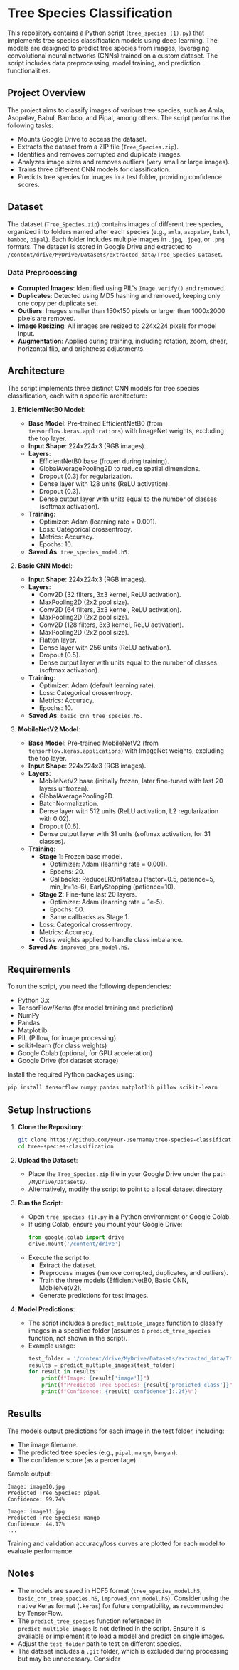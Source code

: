# Tree Species Classification

This repository contains a Python script (`tree_species (1).py`) that implements tree species classification models using deep learning. The models are designed to predict tree species from images, leveraging convolutional neural networks (CNNs) trained on a custom dataset. The script includes data preprocessing, model training, and prediction functionalities.

## Project Overview

The project aims to classify images of various tree species, such as Amla, Asopalav, Babul, Bamboo, and Pipal, among others. The script performs the following tasks:
- Mounts Google Drive to access the dataset.
- Extracts the dataset from a ZIP file (`Tree_Species.zip`).
- Identifies and removes corrupted and duplicate images.
- Analyzes image sizes and removes outliers (very small or large images).
- Trains three different CNN models for classification.
- Predicts tree species for images in a test folder, providing confidence scores.

## Dataset

The dataset (`Tree_Species.zip`) contains images of different tree species, organized into folders named after each species (e.g., `amla`, `asopalav`, `babul`, `bamboo`, `pipal`). Each folder includes multiple images in `.jpg`, `.jpeg`, or `.png` formats. The dataset is stored in Google Drive and extracted to `/content/drive/MyDrive/Datasets/extracted_data/Tree_Species_Dataset`.

### Data Preprocessing
- **Corrupted Images**: Identified using PIL's `Image.verify()` and removed.
- **Duplicates**: Detected using MD5 hashing and removed, keeping only one copy per duplicate set.
- **Outliers**: Images smaller than 150x150 pixels or larger than 1000x2000 pixels are removed.
- **Image Resizing**: All images are resized to 224x224 pixels for model input.
- **Augmentation**: Applied during training, including rotation, zoom, shear, horizontal flip, and brightness adjustments.

## Architecture

The script implements three distinct CNN models for tree species classification, each with a specific architecture:

1. **EfficientNetB0 Model**:
   - **Base Model**: Pre-trained EfficientNetB0 (from `tensorflow.keras.applications`) with ImageNet weights, excluding the top layer.
   - **Input Shape**: 224x224x3 (RGB images).
   - **Layers**:
     - EfficientNetB0 base (frozen during training).
     - GlobalAveragePooling2D to reduce spatial dimensions.
     - Dropout (0.3) for regularization.
     - Dense layer with 128 units (ReLU activation).
     - Dropout (0.3).
     - Dense output layer with units equal to the number of classes (softmax activation).
   - **Training**:
     - Optimizer: Adam (learning rate = 0.001).
     - Loss: Categorical crossentropy.
     - Metrics: Accuracy.
     - Epochs: 10.
   - **Saved As**: `tree_species_model.h5`.

2. **Basic CNN Model**:
   - **Input Shape**: 224x224x3 (RGB images).
   - **Layers**:
     - Conv2D (32 filters, 3x3 kernel, ReLU activation).
     - MaxPooling2D (2x2 pool size).
     - Conv2D (64 filters, 3x3 kernel, ReLU activation).
     - MaxPooling2D (2x2 pool size).
     - Conv2D (128 filters, 3x3 kernel, ReLU activation).
     - MaxPooling2D (2x2 pool size).
     - Flatten layer.
     - Dense layer with 256 units (ReLU activation).
     - Dropout (0.5).
     - Dense output layer with units equal to the number of classes (softmax activation).
   - **Training**:
     - Optimizer: Adam (default learning rate).
     - Loss: Categorical crossentropy.
     - Metrics: Accuracy.
     - Epochs: 10.
   - **Saved As**: `basic_cnn_tree_species.h5`.

3. **MobileNetV2 Model**:
   - **Base Model**: Pre-trained MobileNetV2 (from `tensorflow.keras.applications`) with ImageNet weights, excluding the top layer.
   - **Input Shape**: 224x224x3 (RGB images).
   - **Layers**:
     - MobileNetV2 base (initially frozen, later fine-tuned with last 20 layers unfrozen).
     - GlobalAveragePooling2D.
     - BatchNormalization.
     - Dense layer with 512 units (ReLU activation, L2 regularization with 0.02).
     - Dropout (0.6).
     - Dense output layer with 31 units (softmax activation, for 31 classes).
   - **Training**:
     - **Stage 1**: Frozen base model.
       - Optimizer: Adam (learning rate = 0.001).
       - Epochs: 20.
       - Callbacks: ReduceLROnPlateau (factor=0.5, patience=5, min_lr=1e-6), EarlyStopping (patience=10).
     - **Stage 2**: Fine-tune last 20 layers.
       - Optimizer: Adam (learning rate = 1e-5).
       - Epochs: 50.
       - Same callbacks as Stage 1.
     - Loss: Categorical crossentropy.
     - Metrics: Accuracy.
     - Class weights applied to handle class imbalance.
   - **Saved As**: `improved_cnn_model.h5`.

## Requirements

To run the script, you need the following dependencies:
- Python 3.x
- TensorFlow/Keras (for model training and prediction)
- NumPy
- Pandas
- Matplotlib
- PIL (Pillow, for image processing)
- scikit-learn (for class weights)
- Google Colab (optional, for GPU acceleration)
- Google Drive (for dataset storage)

Install the required Python packages using:
```bash
pip install tensorflow numpy pandas matplotlib pillow scikit-learn
```

## Setup Instructions

1. **Clone the Repository**:
   ```bash
   git clone https://github.com/your-username/tree-species-classification.git
   cd tree-species-classification
   ```

2. **Upload the Dataset**:
   - Place the `Tree_Species.zip` file in your Google Drive under the path `/MyDrive/Datasets/`.
   - Alternatively, modify the script to point to a local dataset directory.

3. **Run the Script**:
   - Open `tree_species (1).py` in a Python environment or Google Colab.
   - If using Colab, ensure you mount your Google Drive:
     ```python
     from google.colab import drive
     drive.mount('/content/drive')
     ```
   - Execute the script to:
     - Extract the dataset.
     - Preprocess images (remove corrupted, duplicates, and outliers).
     - Train the three models (EfficientNetB0, Basic CNN, MobileNetV2).
     - Generate predictions for test images.

4. **Model Predictions**:
   - The script includes a `predict_multiple_images` function to classify images in a specified folder (assumes a `predict_tree_species` function, not shown in the script).
   - Example usage:
     ```python
     test_folder = '/content/drive/MyDrive/Datasets/extracted_data/Tree_Species_Dataset/pipal'
     results = predict_multiple_images(test_folder)
     for result in results:
         print(f"Image: {result['image']}")
         print(f"Predicted Tree Species: {result['predicted_class']}")
         print(f"Confidence: {result['confidence']:.2f}%")
     ```

## Results

The models output predictions for each image in the test folder, including:
- The image filename.
- The predicted tree species (e.g., `pipal`, `mango`, `banyan`).
- The confidence score (as a percentage).

Sample output:
```
Image: image10.jpg
Predicted Tree Species: pipal
Confidence: 99.74%

Image: image11.jpg
Predicted Tree Species: mango
Confidence: 44.17%
...
```

Training and validation accuracy/loss curves are plotted for each model to evaluate performance.

## Notes

- The models are saved in HDF5 format (`tree_species_model.h5`, `basic_cnn_tree_species.h5`, `improved_cnn_model.h5`). Consider using the native Keras format (`.keras`) for future compatibility, as recommended by TensorFlow.
- The `predict_tree_species` function referenced in `predict_multiple_images` is not defined in the script. Ensure it is available or implement it to load a model and predict on single images.
- Adjust the `test_folder` path to test on different species.
- The dataset includes a `.git` folder, which is excluded during processing but may be unnecessary. Consider